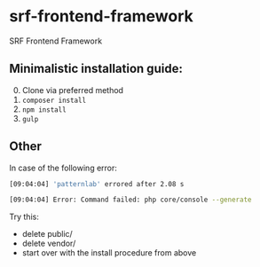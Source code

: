 # srf-frontend-framework
SRF Frontend Framework

## Minimalistic installation guide:

0. Clone via preferred method
1. `composer install`
2. `npm install`
3. `gulp`

## Other

In case of the following error:

```bash
[09:04:04] 'patternlab' errored after 2.08 s

[09:04:04] Error: Command failed: php core/console --generate
```

Try this:
* delete public/
* delete vendor/
* start over with the install procedure from above
